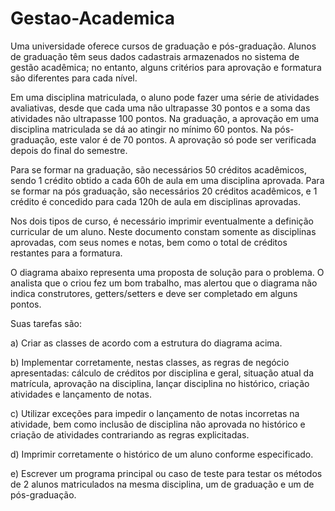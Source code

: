 # Gestao-Academica

Uma universidade oferece cursos de graduação e pós-graduação. Alunos de graduação têm seus dados cadastrais armazenados no sistema de gestão acadêmica; no entanto, alguns critérios para aprovação e formatura são diferentes para cada nível.

Em uma disciplina matriculada, o aluno pode fazer uma série de atividades avaliativas, desde que cada uma não ultrapasse 30 pontos e a soma das atividades não ultrapasse 100 pontos. Na graduação, a aprovação em uma disciplina matriculada se dá ao atingir no mínimo 60 pontos. Na pós-graduação, este valor é de 70 pontos. A aprovação só pode ser verificada depois do final do semestre. 

Para se formar na graduação, são necessários 50 créditos acadêmicos, sendo 1 crédito obtido a cada 60h de aula em uma disciplina aprovada. Para se formar na pós graduação, são necessários 20 créditos acadêmicos, e 1 crédito é concedido para cada 120h de aula em disciplinas aprovadas.

Nos dois tipos de curso, é necessário imprimir eventualmente a definição curricular de um aluno. Neste documento constam somente as disciplinas aprovadas, com seus nomes e notas, bem como o total de créditos restantes para a formatura.

O diagrama abaixo representa uma proposta de solução para o problema. O analista que o criou fez um bom trabalho, mas alertou que o diagrama não indica construtores, getters/setters e deve ser completado em alguns pontos.

Suas tarefas são:

a) Criar as classes de acordo com a estrutura do diagrama acima.

b) Implementar corretamente, nestas classes, as regras de negócio apresentadas: cálculo de créditos por disciplina e geral, situação atual da matrícula, aprovação na disciplina, lançar disciplina no histórico, criação atividades e lançamento de notas.

c) Utilizar exceções para impedir o lançamento de notas incorretas na atividade, bem como inclusão de disciplina não aprovada no histórico e criação de atividades contrariando as regras explicitadas.

d) Imprimir corretamente o histórico de um aluno conforme especificado.

e) Escrever um programa principal ou caso de teste para testar os métodos de 2 alunos matriculados na mesma disciplina, um de graduação e um de pós-graduação.
